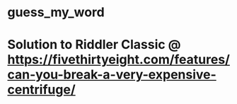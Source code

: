 # guess_my_word
# Solution to Riddler Classic @ https://fivethirtyeight.com/features/can-you-break-a-very-expensive-centrifuge/
